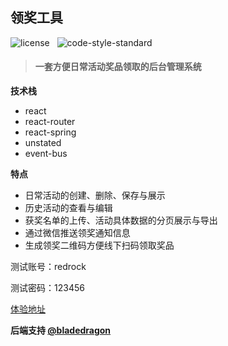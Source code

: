 ## 领奖工具

![license](https://img.shields.io/github/license/mashape/apistatus.svg?maxAge=2592000) &nbsp; ![code-style-standard](https://img.shields.io/badge/code%20style-standard-brightgreen.svg)

> #### 一套方便日常活动奖品领取的后台管理系统

**技术栈**

* react
* react-router
* react-spring
* unstated
* event-bus

**特点**

* 日常活动的创建、删除、保存与展示
* 历史活动的查看与编辑
* 获奖名单的上传、活动具体数据的分页展示与导出
* 通过微信推送领奖通知信息
* 生成领奖二维码方便线下扫码领取奖品

测试账号：redrock

测试密码：123456

[体验地址](http://zblade.top/dist/index.html)

**后端支持  [@bladedragon](https://github.com/bladedragon)**

